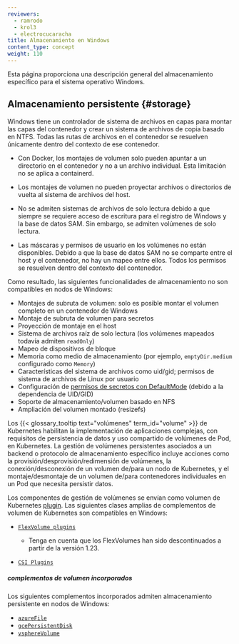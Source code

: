 ```yaml
---
reviewers:
  - ramrodo
  - krol3
  - electrocucaracha
title: Almacenamiento en Windows
content_type: concept
weight: 110
---
```


<!-- overview -->

Esta página proporciona una descripción general del almacenamiento específico para el sistema operativo Windows.

<!-- body -->

## Almacenamiento persistente {#storage}

Windows tiene un controlador de sistema de archivos en capas para montar las capas del contenedor y crear un sistema de archivos de copia basado en NTFS. Todas las rutas de archivos en el contenedor se resuelven únicamente dentro del contexto de ese contenedor.

- Con Docker, los montajes de volumen solo pueden apuntar a un directorio en el contenedor y no a un archivo individual. Esta limitación no se aplica a containerd.

- Los montajes de volumen no pueden proyectar archivos o directorios de vuelta al sistema de archivos del host.

- No se admiten sistemas de archivos de solo lectura debido a que siempre se requiere acceso de escritura para el registro de Windows y la base de datos SAM. Sin embargo, se admiten volúmenes de solo lectura.

- Las máscaras y permisos de usuario en los volúmenes no están disponibles. Debido a que la base de datos SAM no se comparte entre el host y el contenedor, no hay un mapeo entre ellos. Todos los permisos se resuelven dentro del contexto del contenedor.

Como resultado, las siguientes funcionalidades de almacenamiento no son compatibles en nodos de Windows:

- Montajes de subruta de volumen: solo es posible montar el volumen completo en un contenedor de Windows
- Montaje de subruta de volumen para secretos
- Proyección de montaje en el host
- Sistema de archivos raíz de solo lectura (los volúmenes mapeados todavía admiten `readOnly`)
- Mapeo de dispositivos de bloque
- Memoria como medio de almacenamiento (por ejemplo, `emptyDir.medium` configurado como `Memory`)
- Características del sistema de archivos como uid/gid; permisos de sistema de archivos de Linux por usuario
- Configuración de [permisos de secretos con DefaultMode](/docs/tasks/inject-data-application/distribute-credentials-secure/#set-posix-permissions-for-secret-keys) (debido a la dependencia de UID/GID)
- Soporte de almacenamiento/volumen basado en NFS
- Ampliación del volumen montado (resizefs)

Los {{< glossary_tooltip text="volúmenes" term_id="volume" >}} de Kubernetes habilitan la implementación de aplicaciones complejas, con requisitos de persistencia de datos y uso compartido de volúmenes de Pod, en Kubernetes.
La gestión de volúmenes persistentes asociados a un backend o protocolo de almacenamiento específico incluye acciones como la provisión/desprovisión/redimensión de volúmenes, la conexión/desconexión de un volumen de/para un nodo de Kubernetes, y el montaje/desmontaje de un volumen de/para contenedores individuales en un Pod que necesita persistir datos.

Los componentes de gestión de volúmenes se envían como volumen de Kubernetes [plugin](/docs/concepts/storage/volumes/#volume-types).
Las siguientes clases amplias de complementos de volumen de Kubernetes son compatibles en Windows:

- [`FlexVolume plugins`](/docs/concepts/storage/volumes/#flexvolume)

  - Tenga en cuenta que los FlexVolumes han sido descontinuados a partir de la versión 1.23.

- [`CSI Plugins`](/docs/concepts/storage/volumes/#csi)

##### complementos de volumen incorporados

Los siguientes complementos incorporados admiten almacenamiento persistente en nodos de Windows:

- [`azureFile`](/docs/concepts/storage/volumes/#azurefile)
- [`gcePersistentDisk`](/docs/concepts/storage/volumes/#gcepersistentdisk)
- [`vsphereVolume`](/docs/concepts/storage/volumes/#vspherevolume)
